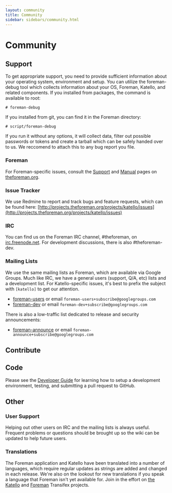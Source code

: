 ```yaml
---
layout: community
title: Community
sidebar: sidebars/community.html
---
```


# Community

## Support

To get appropriate support, you need to provide sufficient information about your operating system, environment and setup. You can utilize the foreman-debug tool which collects information about your OS, Foreman, Katello, and related components. If you installed from packages, the command is available to root:

    # foreman-debug

If you installed from git, you can find it in the Foreman directory:

    # script/foreman-debug

If you run it without any options, it will collect data, filter out possible passwords or tokens and create a tarball which can be safely handed over to us. We reccomend to attach this to any bug report you file.

### Foreman

For Foreman-specific issues, consult the [Support](http://theforeman.org/support.html) and [Manual](http://theforeman.org/manuals/latest/index.html) pages on [theforeman.org](http://theforeman.org).

### Issue Tracker
We use Redmine to report and track bugs and feature requests, which can be found here: [http://projects.theforeman.org/projects/katello/issues](http://projects.theforeman.org/projects/katello/issues)

### IRC
You can find us on the Foreman IRC channel, #theforeman, on [irc.freenode.net](http://webchat.freenode.net/). For development discussions, there is also #theforeman-dev.

### Mailing Lists
We use the same mailing lists as Foreman, which are available via Google Groups. Much like IRC, we have a general users (support, Q/A, etc) lists and a development list.  For Katello-specific issues, it's best to prefix the subject with `[katello]` to get our attention.

* [foreman-users](https://groups.google.com/forum/?fromgroups#!forum/foreman-users) or email `foreman-users+subscribe@googlegroups.com`
* [foreman-dev](https://groups.google.com/forum/?fromgroups#!forum/foreman-dev) or email `foreman-dev+subscribe@googlegroups.com`

There is also a low-traffic list dedicated to release and security announcements:

* [foreman-announce](https://groups.google.com/forum/?fromgroups#!forum/foreman-announce) or email `foreman-announce+subscribe@googlegroups.com`

## Contribute

## Code

Please see the [Developer Guide](/developers/github_workflow.html) for learning how to setup a development environment, testing, and submitting a pull request to GitHub.

## Other

### User Support

Helping out other users on IRC and the mailing lists is always useful. Frequent problems or questions should be brought up so the wiki can be updated to help future users.

### Translations

The Foreman application and Katello have been translated into a number of languages, which require regular updates as strings are added and changed in each release.  We're also on the lookout for new translations if you speak a language that Foreman isn't yet available for.  Join in the effort on [the Katello](https://www.transifex.com/projects/p/katello/) and [Foreman](https://www.transifex.com/projects/p/foreman/) Transifex projects.
